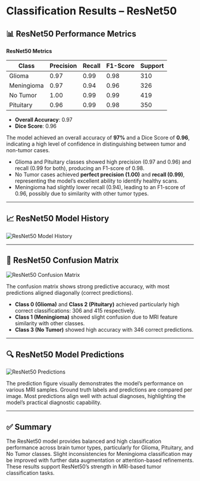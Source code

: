 # Classification Results – ResNet50

## 📊 ResNet50 Performance Metrics

**ResNet50 Metrics**

| Class       | Precision | Recall | F1-Score | Support |
|-------------|-----------|--------|----------|---------|
| Glioma      | 0.97      | 0.99   | 0.98     | 310     |
| Meningioma  | 0.97      | 0.94   | 0.96     | 326     |
| No Tumor    | 1.00      | 0.99   | 0.99     | 419     |
| Pituitary   | 0.96      | 0.99   | 0.98     | 350     |

- **Overall Accuracy**: 0.97  
- **Dice Score**: 0.96

The model achieved an overall accuracy of **97%** and a Dice Score of **0.96**, indicating a high level of confidence in distinguishing between tumor and non-tumor cases. 

- Glioma and Pituitary classes showed high precision (0.97 and 0.96) and recall (0.99 for both), producing an F1-score of 0.98.
- No Tumor cases achieved **perfect precision (1.00)** and **recall (0.99)**, representing the model’s excellent ability to identify healthy scans.
- Meningioma had slightly lower recall (0.94), leading to an F1-score of 0.96, possibly due to similarity with other tumor types.

---

## 📈 ResNet50 Model History

![ResNet50 Model History](https://github.com/user-attachments/assets/a5bcdaa8-3104-4422-b1f4-b10b3cd45749)

---

## 🧮 ResNet50 Confusion Matrix

![ResNet50 Confusion Matrix](../figures/resnet50_confusion_matrix.png)

The confusion matrix shows strong predictive accuracy, with most predictions aligned diagonally (correct predictions).  
- **Class 0 (Glioma)** and **Class 2 (Pituitary)** achieved particularly high correct classifications: 306 and 415 respectively.
- **Class 1 (Meningioma)** showed slight confusion due to MRI feature similarity with other classes.
- **Class 3 (No Tumor)** showed high accuracy with 346 correct predictions.

---

## 🔍 ResNet50 Model Predictions

![ResNet50 Predictions](../figures/resnet50_model_predictions.png)

The prediction figure visually demonstrates the model’s performance on various MRI samples. Ground truth labels and predictions are compared per image. Most predictions align well with actual diagnoses, highlighting the model’s practical diagnostic capability.

---

## ✅ Summary

The ResNet50 model provides balanced and high classification performance across brain tumor types, particularly for Glioma, Pituitary, and No Tumor classes. Slight inconsistencies for Meningioma classification may be improved with further data augmentation or attention-based refinements. These results support ResNet50’s strength in MRI-based tumor classification tasks.
